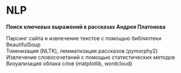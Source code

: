 # NLP
**Поиск ключевых выражений в рассказах Андрея Платонова**

Парсинг сайта и извлечение текстов с помощью библиотеки BeautifulSoup  
Токенизация (NLTK), лемматизация рассказов (pymorphy2)  
Извлечение словосочетаний с помощью статистических методов  
Визуализация облака слов (matplotlib, wordcloud)

